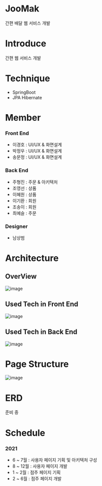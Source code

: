 # JooMak
간편 배달 웹 서비스 개발

# Introduce
간편 웹 서비스 개발

# Technique
- SpringBoot
- JPA Hibernate

# Member
### Front End
- 이경호 : UI/UX & 화면설계
- 박정우 : UI/UX & 화면설계
- 송문정 : UI/UX & 화면설계

### Back End
- 주형진 : 주문 & 아키텍처
- 조영선 : 상품
- 이혜원 : 상품
- 이기환 : 회원
- 조송이 : 회원
- 최예슬 : 주문

### Designer
- 남상범

# Architecture

## OverView
![image](https://user-images.githubusercontent.com/75158094/122678391-a17cda80-d221-11eb-9f63-0f95261dcfcc.png)


## Used Tech in Front End
![image](https://user-images.githubusercontent.com/75158094/122678435-d7ba5a00-d221-11eb-9edb-9bd06e777dbc.png)


## Used Tech in Back End
![image](https://user-images.githubusercontent.com/75158094/122678398-ab064280-d221-11eb-9c38-b7f4b2fc5ff1.png)


# Page Structure
![image](https://user-images.githubusercontent.com/75158094/122678670-bdcd4700-d222-11eb-8751-60ea9eb338e4.png)


# ERD
준비 중

# Schedule
### 2021 
- 6 ~ 7월 : 사용자 페이지 기획 및 아키텍처 구성
- 8 ~ 12월 : 사용자 페이지 개발
- 1 ~ 2월 : 점주 페이지 기획
- 2 ~ 6월 : 점주 페이지 개발 




